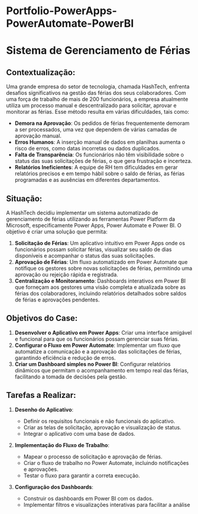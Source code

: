 # Portfolio-PowerApps-PowerAutomate-PowerBI

# Sistema de Gerenciamento de Férias

## Contextualização:
Uma grande empresa do setor de tecnologia, chamada HashTech, enfrenta desafios significativos na gestão das férias dos seus colaboradores. Com uma força de trabalho de mais de 200 funcionários, a empresa atualmente utiliza um processo manual e descentralizado para solicitar, aprovar e monitorar as férias. Esse método resulta em várias dificuldades, tais como:

- **Demora na Aprovação**: Os pedidos de férias frequentemente demoram a ser processados, uma vez que dependem de várias camadas de aprovação manual.
- **Erros Humanos**: A inserção manual de dados em planilhas aumenta o risco de erros, como datas incorretas ou dados duplicados.
- **Falta de Transparência**: Os funcionários não têm visibilidade sobre o status das suas solicitações de férias, o que gera frustração e incerteza.
- **Relatórios Ineficientes**: A equipe de RH tem dificuldades em gerar relatórios precisos e em tempo hábil sobre o saldo de férias, as férias programadas e as ausências em diferentes departamentos.

## Situação:
A HashTech decidiu implementar um sistema automatizado de gerenciamento de férias utilizando as ferramentas Power Platform da Microsoft, especificamente Power Apps, Power Automate e Power BI. O objetivo é criar uma solução que permita:

1. **Solicitação de Férias**: Um aplicativo intuitivo em Power Apps onde os funcionários possam solicitar férias, visualizar seu saldo de dias disponíveis e acompanhar o status das suas solicitações.
2. **Aprovação de Férias**: Um fluxo automatizado em Power Automate que notifique os gestores sobre novas solicitações de férias, permitindo uma aprovação ou rejeição rápida e registrada.
3. **Centralização e Monitoramento**: Dashboards interativos em Power BI que forneçam aos gestores uma visão completa e atualizada sobre as férias dos colaboradores, incluindo relatórios detalhados sobre saldos de férias e aprovações pendentes.

## Objetivos do Case:
1. **Desenvolver o Aplicativo em Power Apps**: Criar uma interface amigável e funcional para que os funcionários possam gerenciar suas férias.
2. **Configurar o Fluxo em Power Automate**: Implementar um fluxo que automatize a comunicação e a aprovação das solicitações de férias, garantindo eficiência e redução de erros.
3. **Criar um Dashboard simples no Power BI**: Configurar relatórios dinâmicos que permitam o acompanhamento em tempo real das férias, facilitando a tomada de decisões pela gestão.

## Tarefas a Realizar:

1. **Desenho do Aplicativo**:
   - Definir os requisitos funcionais e não funcionais do aplicativo.
   - Criar as telas de solicitação, aprovação e visualização de status.
   - Integrar o aplicativo com uma base de dados.

2. **Implementação do Fluxo de Trabalho**:
   - Mapear o processo de solicitação e aprovação de férias.
   - Criar o fluxo de trabalho no Power Automate, incluindo notificações e aprovações.
   - Testar o fluxo para garantir a correta execução.

3. **Configuração dos Dashboards**:
   - Construir os dashboards em Power BI com os dados.
   - Implementar filtros e visualizações interativas para facilitar a análise

